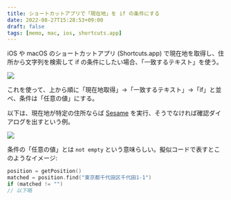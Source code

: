 ```yaml
---
title: ショートカットアプリで「現在地」を if の条件にする
date: 2022-08-27T15:28:53+09:00
draft: false
tags: [memo, mac, ios, shortcuts.app]
---
```


iOS や macOS のショートカットアプリ (Shortcuts.app) で現在地を取得し、住所から文字列を検索して if の条件にしたい場合、「一致するテキスト」を使う。

![](/images/text-match.png)

これを使って、上から順に「現在地取得」→「一致するテキスト」→「if」と並べ、条件は「任意の値」にする。

以下は、現在地が特定の住所ならば [Sesame](https://jp.candyhouse.co/) を実行、そうでなければ確認ダイアログを出すという例。

![](/images/shortcuts-gps.png)

条件の「任意の値」とは `not empty` という意味らしい。擬似コードで表すとこのようなイメージ:

```c
position = getPosition()
matched = position.find("東京都千代田区千代田1-1")
if (matched != "")
// 以下略
```
